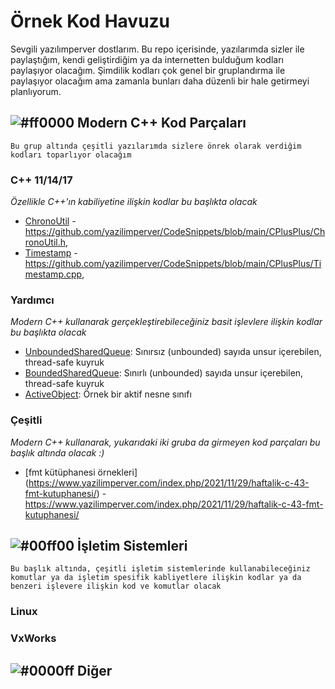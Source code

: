 # Örnek Kod Havuzu
Sevgili yazılımperver dostlarım. Bu repo içerisinde, yazılarımda sizler ile paylaştığım, kendi geliştirdiğim ya da internetten bulduğum kodları paylaşıyor olacağım.
Şimdilik kodları çok genel bir gruplandırma ile paylaşıyor olacağım ama zamanla bunları daha düzenli bir hale getirmeyi planlıyorum.

## ![#ff0000](https://via.placeholder.com/15/f03c15/000000?text=+) Modern C++ Kod Parçaları
`Bu grup altında çeşitli yazılarımda sizlere önrek olarak verdiğim kodları toparlıyor olacağım`


### C++ 11/14/17
*Özellikle C++'ın kabiliyetine ilişkin kodlar bu başlıkta olacak*

* [ChronoUtil](https://www.yazilimperver.com/index.php/2021/08/16/haftalik-c-39-stdchrono-2-clocks-time_point/) - https://github.com/yazilimperver/CodeSnippets/blob/main/CPlusPlus/ChronoUtil.h,
* [Timestamp](https://www.yazilimperver.com/index.php/2020/11/09/haftalik-c-33-zaman-bilgisi-etiketi/) - https://github.com/yazilimperver/CodeSnippets/blob/main/CPlusPlus/Timestamp.cpp,



### Yardımcı
*Modern C++ kullanarak gerçekleştirebileceğiniz basit işlevlere ilişkin kodlar bu başlıkta olacak*
* [UnboundedSharedQueue](https://github.com/yazilimperver/CodeSnippets/blob/main/Utilities/UnboundedSharedQueue.h): Sınırsız (unbounded) sayıda unsur içerebilen, thread-safe kuyruk
* [BoundedSharedQueue](https://github.com/yazilimperver/CodeSnippets/blob/main/Utilities/BoundedSharedQueue.h): Sınırlı (unbounded) sayıda unsur içerebilen, thread-safe kuyruk
* [ActiveObject](https://github.com/yazilimperver/CodeSnippets/blob/main/Utilities/ActiveObject.h): Örnek bir aktif nesne sınıfı

### Çeşitli
*Modern C++ kullanarak, yukarıdaki iki gruba da girmeyen kod parçaları bu başlık altında olacak :)*

* [fmt kütüphanesi örnekleri] (https://www.yazilimperver.com/index.php/2021/11/29/haftalik-c-43-fmt-kutuphanesi/) - https://www.yazilimperver.com/index.php/2021/11/29/haftalik-c-43-fmt-kutuphanesi/


## ![#00ff00](https://via.placeholder.com/15/00ff00/000000?text=+)  İşletim Sistemleri
`Bu başlık altında, çeşitli işletim sistemlerinde kullanabileceğiniz komutlar ya da işletim spesifik kabliyetlere ilişkin kodlar ya da benzeri işlevere ilişkin kod ve komutlar olacak`

### Linux


### VxWorks

## ![#0000ff](https://via.placeholder.com/15/0000ff/000000?text=+)  Diğer
